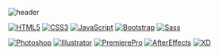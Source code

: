![header](https://capsule-render.vercel.app/api?type=wave&color=F9DC3E&height=300&section=header&text=최예림의%20GitHub&fontSize=50)



[![HTML5](https://img.shields.io/badge/HTML5-E34F26?style=flat-square&logo=HTML5&logoColor=black)](https://github.com/yelmii)
[![CSS3](https://img.shields.io/badge/CSS3-1572B6?style=flat-square&logo=CSS3&logoColor=black)](https://github.com/yelmii)
[![JavaScript](https://img.shields.io/badge/JavaScript-F7DF1E?style=flat-square&logo=JavaScript&logoColor=black)](https://github.com/yelmii)
[![Bootstrap](https://img.shields.io/badge/Bootstrap-7952B3?style=flat-square&logo=Bootstrap&logoColor=black)](https://github.com/yelmii)
[![Sass](https://img.shields.io/badge/Sass-CC6699?style=flat-square&logo=Sass&logoColor=black)](https://github.com/yelmii)

[![Photoshop](https://img.shields.io/badge/Photoshop-31A8FF?style=flat-square&logo=AdobePhotoshop&logoColor=black)](https://github.com/yelmii)
[![Illustrator](https://img.shields.io/badge/Illustrator-FF9A00?style=flat-square&logo=AdobeIllustrator&logoColor=black)](https://github.com/yelmii)
[![PremierePro](https://img.shields.io/badge/PremierePro-9999FF?style=flat-square&logo=AdobePremierePro&logoColor=black)](https://github.com/yelmii)
[![AfterEffects](https://img.shields.io/badge/AfterEffects-9999FF?style=flat-square&logo=AdobeAfterEffects&logoColor=black)](https://github.com/yelmii)
[![XD](https://img.shields.io/badge/XD-FF61F6?style=flat-square&logo=AdobeXD&logoColor=black)](https://github.com/yelmii)
